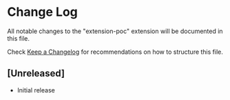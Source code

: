 # Change Log

All notable changes to the "extension-poc" extension will be documented in this file.

Check [Keep a Changelog](http://keepachangelog.com/) for recommendations on how to structure this file.

## [Unreleased]

- Initial release